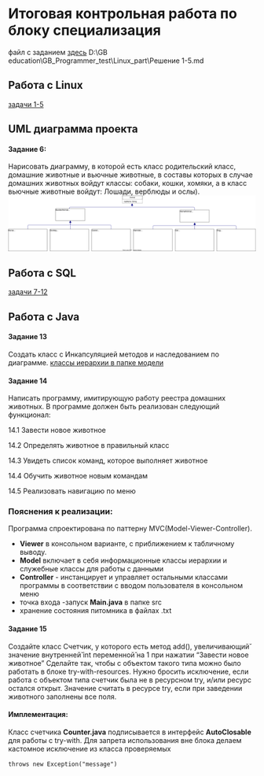 # Итоговая контрольная работа по блоку специализация
файл с заданием [здесь](Итоговая%20контрольная%20работа.pdf)
D:\GB education\GB_Programmer_test\Linux_part\Решение 1-5.md
## Работа с Linux
[задачи 1-5](/Linux_part/Решение%201-5.md)
## UML диаграмма проекта

#### Задание 6:
Нарисовать диаграмму, в которой есть класс родительский класс, домашние
животные и вьючные животные, в составы которых в случае домашних
животных войдут классы: собаки, кошки, хомяки, а в класс вьючные животные
войдут: Лошади, верблюды и ослы).
![Диаграмма](hierarchy%20diagram.drawio.svg)
## Работа с SQL
[задачи 7-12](/SQL_part/tasks%207-12.md)
## Работа с Java
#### Задание 13
Создать класс с Инкапсуляцией методов и наследованием по диаграмме.
[классы иерархии в папке модели](/Coding_part/src/model)
#### Задание 14
Написать программу, имитирующую работу реестра домашних животных.
В программе должен быть реализован следующий функционал:

14.1 Завести новое животное

14.2 Определять животное в правильный класс

14.3 Увидеть список команд, которое выполняет животное

14.4 Обучить животное новым командам

14.5 Реализовать навигацию по меню
### Пояснения к реализации:
Программа спроектирована по паттерну MVC(Model-Viewer-Controller).
- **Viewer** в консольном варианте, с приближением к табличному выводу.
- **Model** включает в себя информационные классы иерархии и служебные классы для работы с данными
- **Controller** -   инстанцирует и управляет остальными классами программы в соответствии с вводом пользователя в консольном меню
- точка входа -запуск **Main.java** в папке src
- хранение состояния питомника в файлах .txt 

#### Задание 15
Создайте класс Счетчик, у которого есть метод add(), увеличивающий̆
значение внутренней̆ int переменной̆ на 1 при нажатии “Завести новое
животное” Сделайте так, чтобы с объектом такого типа можно было работать в
блоке try-with-resources. Нужно бросить исключение, если работа с объектом
типа счетчик была не в ресурсном try, и/или ресурс остался открыт. Значение
считать в ресурсе try, если при заведении животного заполнены все поля.
#### Имплементация:
Класс cчетчикa **Counter.java**  подписывается в интерфейс **AutoClosable** для работы с try-with. 
Для запрета использования вне блока делаем кастомное исключение из класса проверяемых

    throws new Exception("message")

